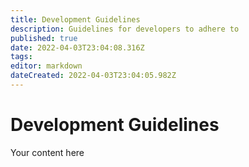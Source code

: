 ```yaml
---
title: Development Guidelines
description: Guidelines for developers to adhere to
published: true
date: 2022-04-03T23:04:08.316Z
tags: 
editor: markdown
dateCreated: 2022-04-03T23:04:05.982Z
---
```


# Development Guidelines

Your content here